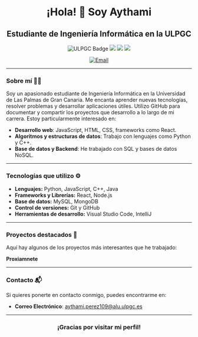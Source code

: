 <h1 align="center">¡Hola! 👋 Soy Aythami</h1>

<h2 align="center">Estudiante de Ingeniería Informática en la ULPGC</h2>

<p align="center">
  <img src="https://img.shields.io/badge/Estudiante-ULPGC-blue?style=for-the-badge" alt="ULPGC Badge">
  <img src="https://img.shields.io/badge/-JavaScript-F7DF1E?logo=javascript&logoColor=black&style=for-the-badge">
  <img src="https://img.shields.io/badge/-Python-3776AB?logo=python&logoColor=white&style=for-the-badge">
  <img src="https://img.shields.io/badge/-C++-00599C?logo=cplusplus&logoColor=white&style=for-the-badge">
</p>

<p align="center">
  <a href="mailto:aythami.perez109@alu.ulpgc.es">
    <img src="https://img.shields.io/badge/Email-D14836?logo=gmail&logoColor=white&style=for-the-badge" alt="Email">
  </a>
</p>

---

### Sobre mí 👨‍💻

Soy un apasionado estudiante de Ingeniería Informática en la Universidad de Las Palmas de Gran Canaria. Me encanta aprender nuevas tecnologías, resolver problemas y desarrollar aplicaciones útiles. Utilizo GitHub para documentar y compartir los proyectos que desarrollo a lo largo de mi carrera. Estoy particularmente interesado en:

- **Desarrollo web**: JavaScript, HTML, CSS, frameworks como React.
- **Algoritmos y estructuras de datos**: Trabajo con lenguajes como Python y C++.
- **Base de datos y Backend**: He trabajado con SQL y bases de datos NoSQL.
  
---

### Tecnologías que utilizo ⚙️

<ul>
  <li><b>Lenguajes:</b> Python, JavaScript, C++, Java</li>
  <li><b>Frameworks y Librerías:</b> React, Node.js</li>
  <li><b>Base de datos:</b> MySQL, MongoDB</li>
  <li><b>Control de versiones:</b> Git y GitHub</li>
  <li><b>Herramientas de desarrollo:</b> Visual Studio Code, IntelliJ</li>
</ul>

---

### Proyectos destacados 🚀

Aquí hay algunos de los proyectos más interesantes que he trabajado:

**Proxiamnete**

---

### Contacto 📬

Si quieres ponerte en contacto conmigo, puedes encontrarme en:

- **Correo Electrónico**: [aythami.perez109@alu.ulpgc.es](mailto:aythami.perez109@alu.ulpgc.es)

---

<h3 align="center">¡Gracias por visitar mi perfil!</h3>
